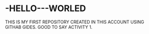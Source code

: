 # -HELLO---WORLED
THIS IS MY FIRST REPOSITORY CREATED IN THIS ACCOUNT  USING GITHAB GIDES. GOOD TO SAY ACTIVITY 1. 
